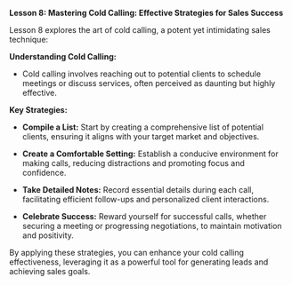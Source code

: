 **Lesson 8: Mastering Cold Calling: Effective Strategies for Sales Success**

Lesson 8 explores the art of cold calling, a potent yet intimidating sales technique:

**Understanding Cold Calling:**

- Cold calling involves reaching out to potential clients to schedule meetings or discuss services, often perceived as daunting but highly effective.

**Key Strategies:**

- **Compile a List:** Start by creating a comprehensive list of potential clients, ensuring it aligns with your target market and objectives.

- **Create a Comfortable Setting:** Establish a conducive environment for making calls, reducing distractions and promoting focus and confidence.

- **Take Detailed Notes:** Record essential details during each call, facilitating efficient follow-ups and personalized client interactions.

- **Celebrate Success:** Reward yourself for successful calls, whether securing a meeting or progressing negotiations, to maintain motivation and positivity.

By applying these strategies, you can enhance your cold calling effectiveness, leveraging it as a powerful tool for generating leads and achieving sales goals.